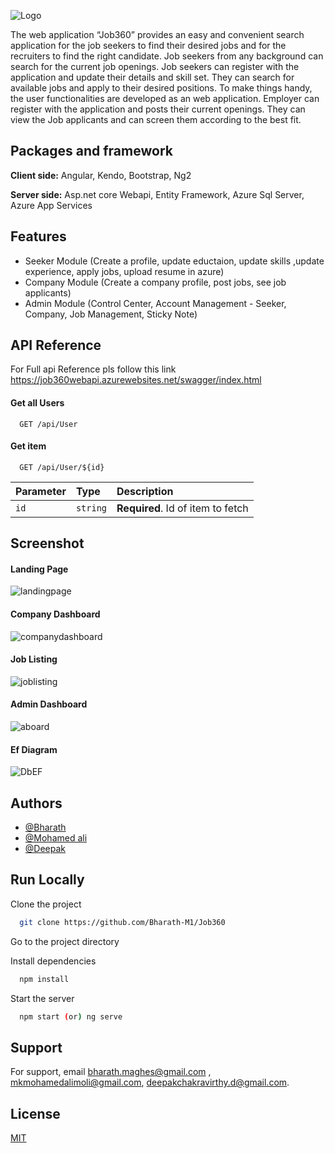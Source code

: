 

![Logo](https://job360store.blob.core.windows.net/file-container/MicrosoftTeams-image.png)

The web application “Job360” provides an easy and convenient search application for the job seekers to find their desired jobs and for the recruiters to find the right candidate. Job seekers from any background can search for the current job openings. Job seekers can register with the application and update their details and skill set. They can search for available jobs and apply to their desired positions. To make things handy, the user functionalities are developed as an web application. Employer can register with the application and posts their current openings. They can view the Job applicants and can screen them according to the best fit. 

## Packages and framework

**Client side:** Angular, Kendo, Bootstrap, Ng2

**Server side:** Asp.net core Webapi, Entity Framework, Azure Sql Server, Azure App Services


## Features

- Seeker Module (Create a profile, update eductaion, update skills ,update experience, apply jobs, upload resume in azure)
- Company Module (Create a company profile, post jobs, see job applicants)
- Admin Module (Control Center, Account Management - Seeker, Company, Job Management, Sticky Note)


## API Reference
For Full api Reference pls follow this link https://job360webapi.azurewebsites.net/swagger/index.html
#### Get all Users

```http
  GET /api/User

```

#### Get item

```http
  GET /api/User/${id}
```

| Parameter | Type     | Description                       |
| :-------- | :------- | :-------------------------------- |
| `id`      | `string` | **Required**. Id of item to fetch |




## Screenshot

#### Landing Page
![landingpage](https://job360store.blob.core.windows.net/file-container/homepage)

#### Company Dashboard
![companydashboard](https://job360store.blob.core.windows.net/file-container/companydashboard)


#### Job Listing
![joblisting](https://job360store.blob.core.windows.net/file-container/seekerdashboard)


#### Admin Dashboard
![aboard](https://job360store.blob.core.windows.net/file-container/admin%20dashboard.png)



#### Ef Diagram
![DbEF](https://job360store.blob.core.windows.net/file-container/Ef%20diagram.png
)

## Authors

- [@Bharath](https://github.com/Bharath-M1)
- [@Mohamed ali](https://github.com/moli-debugger)
- [@Deepak](https://github.com/DeepakChakravarthy)


## Run Locally

Clone the project

```bash
  git clone https://github.com/Bharath-M1/Job360
```

Go to the project directory


Install dependencies

```bash
  npm install
```

Start the server

```bash
  npm start (or) ng serve
```


## Support

For support, email bharath.maghes@gmail.com , mkmohamedalimoli@gmail.com, deepakchakravirthy.d@gmail.com.


## License

[MIT](https://choosealicense.com/licenses/mit/)

